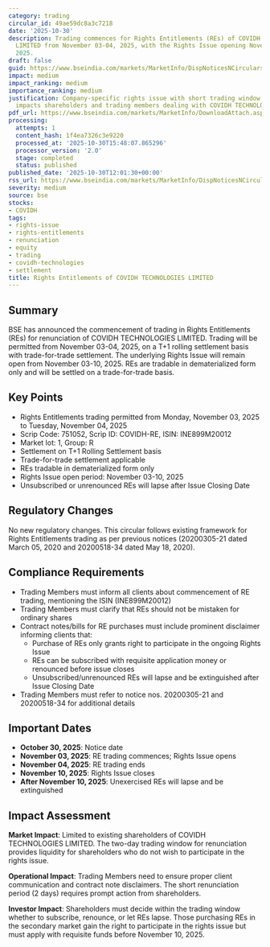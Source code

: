 ```yaml
---
category: trading
circular_id: 49ae59dc8a3c7218
date: '2025-10-30'
description: Trading commences for Rights Entitlements (REs) of COVIDH TECHNOLOGIES
  LIMITED from November 03-04, 2025, with the Rights Issue opening November 03-10,
  2025.
draft: false
guid: https://www.bseindia.com/markets/MarketInfo/DispNoticesNCirculars.aspx?Noticeid={385F7A1B-B0E3-4B58-8F97-F5A31CA7F0DC}&noticeno=20251030-16&dt=10/30/2025&icount=16&totcount=57&flag=0
impact: medium
impact_ranking: medium
importance_ranking: medium
justification: Company-specific rights issue with short trading window for renunciation;
  impacts shareholders and trading members dealing with COVIDH TECHNOLOGIES LIMITED
pdf_url: https://www.bseindia.com/markets/MarketInfo/DownloadAttach.aspx?id=20251030-16&attachedId=
processing:
  attempts: 1
  content_hash: 1f4ea7326c3e9220
  processed_at: '2025-10-30T15:48:07.865296'
  processor_version: '2.0'
  stage: completed
  status: published
published_date: '2025-10-30T12:01:30+00:00'
rss_url: https://www.bseindia.com/markets/MarketInfo/DispNoticesNCirculars.aspx?Noticeid={385F7A1B-B0E3-4B58-8F97-F5A31CA7F0DC}&noticeno=20251030-16&dt=10/30/2025&icount=16&totcount=57&flag=0
severity: medium
source: bse
stocks:
- COVIDH
tags:
- rights-issue
- rights-entitlements
- renunciation
- equity
- trading
- covidh-technologies
- settlement
title: Rights Entitlements of COVIDH TECHNOLOGIES LIMITED
---
```


## Summary

BSE has announced the commencement of trading in Rights Entitlements (REs) for renunciation of COVIDH TECHNOLOGIES LIMITED. Trading will be permitted from November 03-04, 2025, on a T+1 rolling settlement basis with trade-for-trade settlement. The underlying Rights Issue will remain open from November 03-10, 2025. REs are tradable in dematerialized form only and will be settled on a trade-for-trade basis.

## Key Points

- Rights Entitlements trading permitted from Monday, November 03, 2025 to Tuesday, November 04, 2025
- Scrip Code: 751052, Scrip ID: COVIDH-RE, ISIN: INE899M20012
- Market lot: 1, Group: R
- Settlement on T+1 Rolling Settlement basis
- Trade-for-trade settlement applicable
- REs tradable in dematerialized form only
- Rights Issue open period: November 03-10, 2025
- Unsubscribed or unrenounced REs will lapse after Issue Closing Date

## Regulatory Changes

No new regulatory changes. This circular follows existing framework for Rights Entitlements trading as per previous notices (20200305-21 dated March 05, 2020 and 20200518-34 dated May 18, 2020).

## Compliance Requirements

- Trading Members must inform all clients about commencement of RE trading, mentioning the ISIN (INE899M20012)
- Trading Members must clarify that REs should not be mistaken for ordinary shares
- Contract notes/bills for RE purchases must include prominent disclaimer informing clients that:
  - Purchase of REs only grants right to participate in the ongoing Rights Issue
  - REs can be subscribed with requisite application money or renounced before issue closes
  - Unsubscribed/unrenounced REs will lapse and be extinguished after Issue Closing Date
- Trading Members must refer to notice nos. 20200305-21 and 20200518-34 for additional details

## Important Dates

- **October 30, 2025**: Notice date
- **November 03, 2025**: RE trading commences; Rights Issue opens
- **November 04, 2025**: RE trading ends
- **November 10, 2025**: Rights Issue closes
- **After November 10, 2025**: Unexercised REs will lapse and be extinguished

## Impact Assessment

**Market Impact**: Limited to existing shareholders of COVIDH TECHNOLOGIES LIMITED. The two-day trading window for renunciation provides liquidity for shareholders who do not wish to participate in the rights issue.

**Operational Impact**: Trading Members need to ensure proper client communication and contract note disclaimers. The short renunciation period (2 days) requires prompt action from shareholders.

**Investor Impact**: Shareholders must decide within the trading window whether to subscribe, renounce, or let REs lapse. Those purchasing REs in the secondary market gain the right to participate in the rights issue but must apply with requisite funds before November 10, 2025.